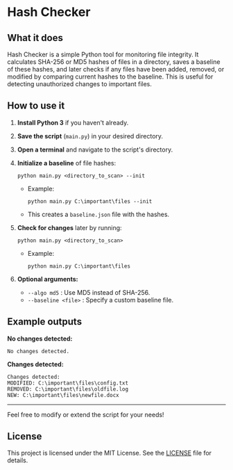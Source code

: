 # Hash Checker

## What it does

Hash Checker is a simple Python tool for monitoring file integrity. It calculates SHA-256 or MD5 hashes of files in a directory, saves a baseline of these hashes, and later checks if any files have been added, removed, or modified by comparing current hashes to the baseline. This is useful for detecting unauthorized changes to important files.

## How to use it

1. **Install Python 3** if you haven't already.

2. **Save the script** (`main.py`) in your desired directory.

3. **Open a terminal** and navigate to the script's directory.

4. **Initialize a baseline** of file hashes:
   ```
   python main.py <directory_to_scan> --init
   ```
   - Example:
     ```
     python main.py C:\important\files --init
     ```
   - This creates a `baseline.json` file with the hashes.

5. **Check for changes** later by running:
   ```
   python main.py <directory_to_scan>
   ```
   - Example:
     ```
     python main.py C:\important\files
     ```

6. **Optional arguments:**
   - `--algo md5` : Use MD5 instead of SHA-256.
   - `--baseline <file>` : Specify a custom baseline file.

## Example outputs

**No changes detected:**
```
No changes detected.
```

**Changes detected:**
```
Changes detected:
MODIFIED: C:\important\files\config.txt
REMOVED: C:\important\files\oldfile.log
NEW: C:\important\files\newfile.docx
```

---

Feel free to modify or extend the script for your needs!

## License

This project is licensed under the MIT License. See the [LICENSE](LICENSE) file for details.
